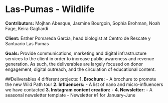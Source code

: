 # Las-Pumas - Wildlife

**Contributors:**
Mojhan Abesque, Jasmine Bourgoin, Sophia Brohman, Noah Fage, Keira Gagliardi

**Client:**
Esther Pomareda García, head biologist at Centro de Rescate y Santuario Las Pumas

**Goals:**
Provide communications, marketing and digital infrastructure services to the client in order to increase public awareness and revenue generation.
As such, the deliverables are largely focused on donor engagement, digital outreach, and the circulation of educational content. 

##Deliverables
4 different projects:
**1. Brochure:**
    - A brochure to promote the new Wild Path tour
**2. Influencers:**
    - A list of nano and micro-influencers we have contacted
**3. Instagram content creation:**
    - 
**4. Newsletter:**
    - A seasonal newsletter template
    - Newsletter #1 for January-June
